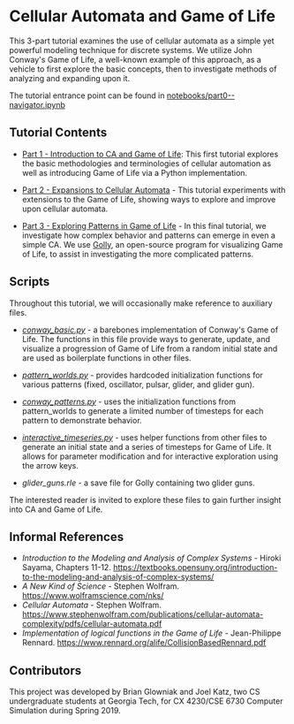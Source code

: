 # Cellular Automata and Game of Life

This 3-part tutorial examines the use of cellular automata as a simple yet powerful modeling technique for discrete systems. We utilize John Conway's Game of Life, a well-known example of this approach, as a vehicle to first explore the basic concepts, then to investigate methods of analyzing and expanding upon it.

The tutorial entrance point can be found in [notebooks/part0--navigator.ipynb](notebooks/part0--navigator.ipynb)

## Tutorial Contents
* [Part 1 - Introduction to CA and Game of Life](notebooks/part1--ca_intro.ipynb): This first tutorial explores the basic methodologies and terminologies of cellular automation as well as introducing Game of Life via a Python implementation.


* [Part 2 - Expansions to Cellular Automata](notebooks/part2--Expansions_to_CA.ipynb) - This tutorial experiments with extensions to the Game of Life, showing ways to explore and improve upon cellular automata.


* [Part 3 - Exploring Patterns in Game of Life](notebooks/part3--patterns.ipynb) - In this final tutorial, we investigate how complex behavior and patterns can emerge in even a simple CA. We use [Golly](http://golly.sourceforge.net/), an open-source program for visualizing Game of Life, to assist in investigating the more complicated patterns.

## Scripts
Throughout this tutorial, we will occasionally make reference to auxiliary files.

* *[conway_basic.py](scripts/conway_basic.py)* - a barebones implementation of Conway's Game of Life. The functions in this file provide ways to generate, update, and visualize a progression of Game of Life from a random initial state and are used as boilerplate functions in other files.


* *[pattern_worlds.py](scripts/pattern_worlds.py)* - provides hardcoded initialization functions for various patterns (fixed, oscillator, pulsar, glider, and glider gun).


* *[conway_patterns.py](scripts/conway_patterns.py)* - uses the initialization functions from pattern_worlds to generate a limited number of timesteps for each pattern to demonstrate behavior.


* *[interactive_timeseries.py](scripts/interactive_timeseries.py)* - uses helper functions from other files to generate an initial state and a series of timesteps for Game of Life. It allows for parameter modification and for interactive exploration using the arrow keys.


* *glider_guns.rle* - a save file for Golly containing two glider guns.

The interested reader is invited to explore these files to gain further insight into CA and Game of Life.

## Informal References

* *Introduction to the Modeling and Analysis of Complex Systems* - Hiroki Sayama, Chapters 11-12. https://textbooks.opensuny.org/introduction-to-the-modeling-and-analysis-of-complex-systems/
* *A New Kind of Science* - Stephen Wolfram. https://www.wolframscience.com/nks/
* *Cellular Automata* - Stephen Wolfram. https://www.stephenwolfram.com/publications/cellular-automata-complexity/pdfs/cellular-automata.pdf
* *Implementation of logical functions in the Game of Life* - Jean-Philippe Rennard. https://www.rennard.org/alife/CollisionBasedRennard.pdf

## Contributors

This project was developed by Brian Glowniak and Joel Katz, two CS undergraduate students at Georgia Tech, for CX 4230/CSE 6730 Computer Simulation during Spring 2019.
